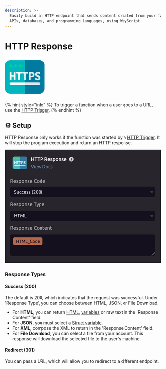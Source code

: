 ```yaml
---
description: >-
  Easily build an HTTP endpoint that sends content created from your favorite
  APIs, databases, and programming languages, using WayScript.
---
```


# HTTP Response

![Stop the program and return the content as an HTTP response](../../.gitbook/assets/http%20%282%29%20%282%29.png)

{% hint style="info" %}
To trigger a function when a user goes to a URL, use the [HTTP Trigger](../triggers/http-trigger.md).
{% endhint %}

## ⚙ Setup

HTTP Response only works if the function was started by a [HTTP Trigger](../triggers/http-trigger.md). It will stop the program execution and return an HTTP response.

![](../../.gitbook/assets/screen-shot-2019-11-12-at-8.16.02-pm.png)

### Response Types

#### Success \(200\)

The default is 200, which indicates that the request was successful. Under 'Response Type', you can choose between HTML, JSON, or File Download.

* For **HTML**, you can return [HTML](html.md#outputs), [variables](../../getting_started/variables.md) or raw text in the 'Response Content' field.
* For **JSON**, you must select a [Struct variable](../../getting_started/variables.md#structs).
* For **XML**, compose the XML to return in the 'Response Content' field.
* For **File Download**, you can select a file from your account. This response will download the selected file to the user's machine.

#### Redirect \(301\)

You can pass a URL, which will allow you to redirect to a different endpoint.

